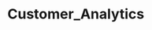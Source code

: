 # Customer_Analytics


# <TITLE>

The goal of this exercise is to explore NYC data, clean it up, and model it to build data vizualizations to get a few key insights about the data. I have explained the results on my blog on medium. Click link to access it - https://com/exploratory-data-analysis-of-airbnb-nyc-ed1998da1ee4

## Functionality
As I go through this task, I try to answer 3 specific questions
1. Which location has the highest number of listings
2. What room types are most common and their avg price in each neighbourhood
3. What are the common words used to describe the listings

## Scope
This project was created to explore data viz libraries in python. I have limited myself to NYC data.

I have used the following sources as a guide to build this project

## Output
1. Boroughs, Neighbourhoods and Locations where most listings are located
   + Most Airbnb listings are located in Manhattana and in parts of Brooklyn closer to Manhattan.

2. Common listings by room type and their avg price by borough
   + The most common roomtype is an Entire home/apt, also the most expensive. The avg prices in Manhattan are greater than rest of the Boroughs

3. Commonly used words to describe the listings.
   + Brooklyn, Manhattan, Private, Heart, Cozy are a few words used commonly to describe the listings
   + Private, spacious, east, beautiful, large are the top 5 adjectives used to describe the listings

Besides the above, I also tried to answer most commonly reviewed listings and hosts with the most number of listings

## Prerequisites
1. import the following libraries using pip
  + numpy
  + pandas
  + matplotlib
  + seaborn
  + folium
  + nltk
 
2. I have used python 3.7.4
I have the above libraries and python installed in an Anaconda environment.

## Installation
Fork this repository under your own control, then clone or download the resulting repository onto your computer. Then navigate there from the command line using the command line below:

```sh
cd <Your Path>/RESTAURANT-ANALYSIS-PY
```

> NOTE: subsequent usage and testing commands assume you are running them from the repository's root directory.

Use Anaconda to create and activate a new virtual environment, perhaps called "dataviz":

```sh
conda create -n dataviz python=3.7.3 # (first time only)
conda activate yelp
```

From inside the virtual environment, install package dependencies by running the below command.

```sh
pip install -r requirements.txt
```

## Sources
I would like to thanks the authors of the below blog posts.
1. https://towardsdatascience.com/an-extensive-guide-to-exploratory-data-analysis-ddd99a03199e
2. https://towardsdatascience.com/data-exploration-on-airbnb-singapore-01-40698c54cac3

## License 
LICENSE.md

## Contact
Any feedback can be emailed to 
